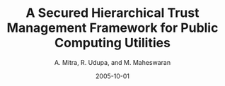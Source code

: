 ---
author: "A. Mitra, R. Udupa, and M. Maheswaran"
title: "A Secured Hierarchical Trust Management Framework for Public Computing Utilities"
journal: "16th Annual International Conference on Computer Science and Software Engineering (CASCON ’05)"
location: ""
date: 2005-10-01
---